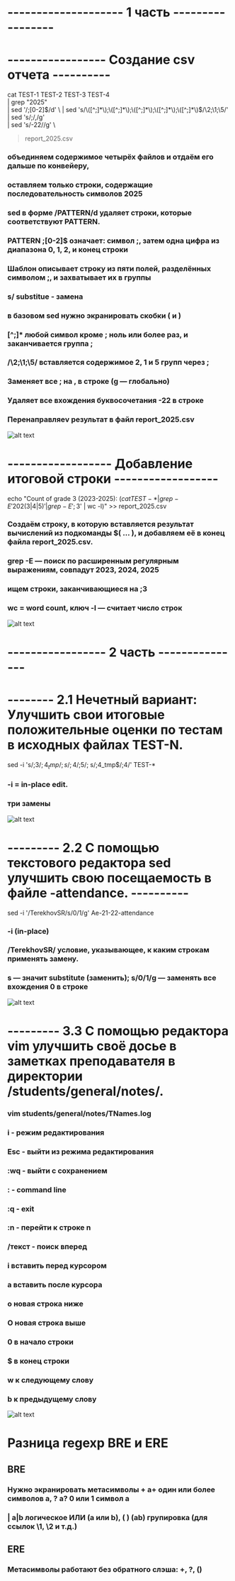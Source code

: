 # -------------------- 1 часть -----------------
# ----------------- Создание csv отчета ----------
cat TEST-1 TEST-2 TEST-3 TEST-4 \
| grep "2025" \
| sed '/;[0-2]$/d' \
| sed 's/\([^;]*\);\([^;]*\);\([^;]*\);\([^;]*\);\([^;]*\)$/\2;\1;\5/' \
| sed 's/;/,/g' \
| sed 's/-22//g' \
> report_2025.csv

### объединяем содержимое четырёх файлов и отдаём его дальше по конвейеру,
### оставляем только строки, содержащие последовательность символов 2025
### sed в форме /PATTERN/d удаляет строки, которые соответствуют PATTERN.
### PATTERN ;[0-2]$ означает: символ ;, затем одна цифра из диапазона 0, 1, 2, и конец строки
### Шаблон описывает строку из пяти полей, разделённых символом ;, и захватывает их в группы
###     s/ substitue - замена
###     в базовом sed нужно экранировать скобки \( и \)
###     [^;]* любой символ кроме ; ноль или более раз, и заканчивается группа ;
###     /\2;\1;\5/ вставляется содержимое 2, 1 и 5 групп через ;
### Заменяет все ; на , в строке (g — глобально)
### Удаляет все вхождения буквосочетания -22 в строке
### Перенаправляеv результат в файл report_2025.csv

![alt text](image-2.png)

# ------------------ Добавление итоговой строки ------------------
echo "Count of grade 3 (2023-2025): $(cat TEST-* | grep -E '202(3|4|5)' | grep -E ';3$' | wc -l)" >> report_2025.csv

### Создаём строку, в которую вставляется результат вычислений из подкоманды $( ... ), и добавляем её в конец файла report_2025.csv.
### grep -E — поиск по расширенным регулярным выражениям, совпадут 2023, 2024, 2025
### ищем строки, заканчивающиеся на ;3
### wc = word count, ключ -l — считает число строк

![alt text](image-3.png)



# ----------------- 2 часть ---------------
# -------- 2.1 Нечетный вариант: Улучшить свои итоговые положительные оценки по тестам в исходных файлах TEST-N.
sed -i 's/;3$/;4_tmp/; s/;4$/;5/; s/;4_tmp$/;4/' TEST-*

### -i = in-place edit.
### три замены 

![alt text](image-4.png)

# --------- 2.2 С помощью текстового редактора sed улучшить свою посещаемость в файле -attendance. ----------
sed -i '/TerekhovSR/s/0/1/g' Ae-21-22-attendance

### -i (in-place)
### /TerekhovSR/ условие, указывающее, к каким строкам применять замену.
### s — значит substitute (заменить); s/0/1/g — заменять все вхождения 0 в строке 


![alt text](image-6.png)

# --------- 3.3 С помощью редактора vim улучшить своё досье в заметках преподавателя в директории /students/general/notes/.
### vim students/general/notes/TNames.log
### i - режим редактирования
### Esc - выйти из режима редактирования
### :wq - выйти с сохранением
### : - command line
### :q - exit
### :n - перейти к строке n
### /текст - поиск вперед
### i	вставить перед курсором
### a	вставить после курсора
### o	новая строка ниже
### O	новая строка выше
### 0	в начало строки
### $	в конец строки
### w	к следующему слову
### b	к предыдущему слову

![alt text](image-5.png)




# Разница regexp BRE и ERE
## BRE
### Нужно экранировать метасимволы \+	a\+	один или более символов a, \?	a\?	0 или 1 символ a
###   \|	a|b	логическое ИЛИ (a или b), \( \)	\(ab\)	групировка (для ссылок \1, \2 и т.д.)
## ERE
### Метасимволы работают без обратного слэша: +, ?, ()